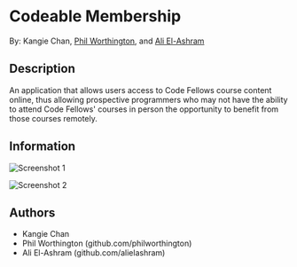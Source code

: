 Codeable Membership
========================

By: Kangie Chan, [Phil Worthington](http://github.com/philworthington), and [Ali El-Ashram](http://aliel.herokuapp.com)

## Description
An application that allows users access to Code Fellows course content online, thus allowing prospective programmers who may not have the ability to attend Code Fellows' courses in person the opportunity to benefit from those courses remotely.

## Information

![Screenshot 1](app/assets/images/)

![Screenshot 2](app/assets/images/)

## Authors
* Kangie Chan
* Phil Worthington (github.com/philworthington)
* Ali El-Ashram (github.com/alielashram)
